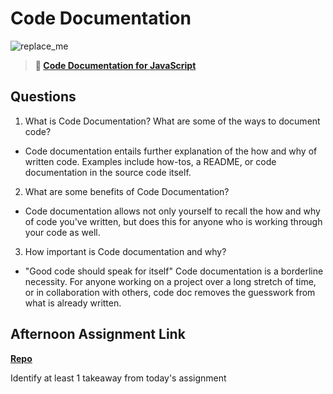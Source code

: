 # Code Documentation

![replace_me](https://codeworks.blob.core.windows.net/public/assets/img/illustrations/placeholder.svg)

> **📖 [Code Documentation for JavaScript](https://codeworksacademy.com/fs-student-guide/resources/wk7/02-JSDocs)**

## Questions

1. What is Code Documentation? What are some of the ways to document code?

- Code documentation entails further explanation of the how and why of written code. Examples include how-tos, a README, or code documentation in the source code itself.

2. What are some benefits of Code Documentation?

- Code documentation allows not only yourself to recall the how and why of code you've written, but does this for anyone who is working through your code as well.

3. How important is Code documentation and why?

- "Good code should speak for itself" Code documentation is a borderline necessity. For anyone working on a project over a long stretch of time, or in collaboration with others, code doc removes the guesswork from what is already written.

## Afternoon Assignment Link

**[Repo](https://github.com/sbyoungblood/tower)**

Identify at least 1 takeaway from today's assignment
